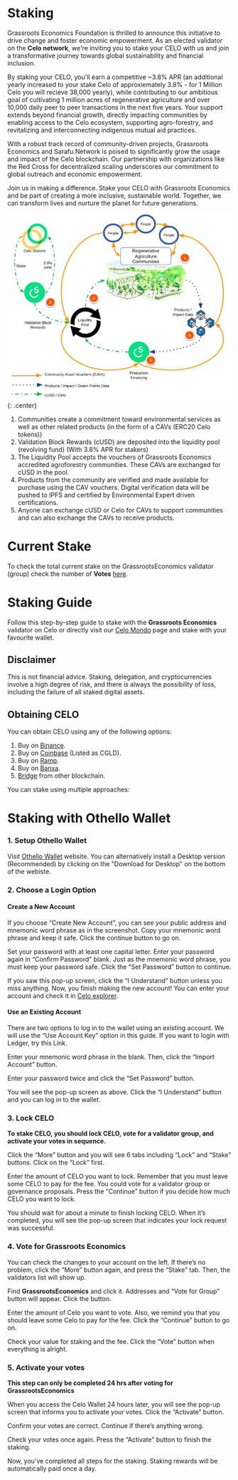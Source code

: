 #  Staking
Grassroots Economics Foundation is thrilled to announce this initiative to drive change and foster economic empowerment. As an elected validator on the **Celo network**, we're inviting you to stake your CELO with us and join a transformative journey towards global sustainability and financial inclusion.

By staking your CELO, you'll earn a competitive ~3.8% APR (an additional yearly increased to your stake Celo of approxiemately 3.8% - for 1 Million Celo you will recieve 38,000 yearly), while contributing to our ambitious goal of cultivating 1 million acres of regenerative agriculture and over 10,000 daily peer to peer transactions in the next five years. Your support extends beyond financial growth, directly impacting communities by enabling access to the Celo ecosystem, supporting agro-forestry, and revitalizing and interconnecting indigenous mutual aid practices.

With a robust track record of community-driven projects, Grassroots Economics and Sarafu.Network is poised to significantly grow the usage and impact of the Celo blockchain. Our partnership with organizations like the Red Cross for decentralized scaling underscores our commitment to global outreach and economic empowerment.

Join us in making a difference. Stake your CELO with Grassroots Economics and be part of creating a more inclusive, sustainable world. Together, we can transform lives and nurture the planet for future generations.

![staking](img/celo-stake2.webp){: .center}

1. Communities create a commitment toward environmental services as well as other related products (in the form of a CAVs (ERC20 Celo tokens))
2. Validation Block Rewards (cUSD) are deposited into the liquidity pool (revolving fund) (With 3.8% APR for stakers)
3. The Liquidity Pool accepts the vouchers of Grassroots Economics accredited agroforestry communities. These CAVs are exchanged for cUSD in the pool.
4. Products from the community are verified and made available for purchase using the CAV vouchers. Digital verification data will be pushed to IPFS and certified by Environmental Expert driven certifications.
5. Anyone can exchange cUSD or Celo for CAVs to support communities and can also exchange the CAVs to receive products.


# Current Stake

To check the total current stake on the GrassrootsEconomics validator (group) check the number of **Votes** [here](https://celoscan.io/address/0xd8457a4b949c1b7Bc26538F54743Aa61EEcA38B6#info).

# Staking Guide

Follow this step-by-step guide to stake with the **Grassroots Economics** validator on Celo or directly visit our [Celo Mondo](https://mondo.celo.org/staking/0xd8457a4b949c1b7Bc26538F54743Aa61EEcA38B6) page and stake with your favourite wallet.


## Disclaimer

This is not financial advice. Staking, delegation, and cryptocurrencies involve a high degree of risk, and there is always the possibility of loss, including the failure of all staked digital assets.

## Obtaining CELO

You can obtain CELO using any of the following options:

1. Buy on [Binance](https://www.binance.com).
2. Buy on [Coinbase](https://www.coinbase.com) (Listed as CGLD).
3. Buy on [Ramp](https://ramp.network/).
4. Buy on [Banxa](https://banxa.com/).
5. [Bridge](https://docs.celo.org/protocol/bridge#bridges-available-on-celo) from other blockchain.


You can stake using multiple approaches:

#  Staking with Othello Wallet

### 1. Setup Othello Wallet

Visit [Othello Wallet](https://celowallet.app/setup) website. You can alternatively install a Desktop version (Recommended) by  clicking on the "Download for Desktop" on the bottom of the webiste.

### 2. Choose a Login Option

#### Create a New Account

If you choose “Create New Account”, you can see your public address and mnemonic word phrase as in the screenshot. Copy your mnemonic word phrase and keep it safe. Click the continue button to go on.

Set your password with at least one capital letter. Enter your password again in “Confirm Password” blank. Just as the mnemonic word phrase, you must keep your password safe. Click the “Set Password” button to continue.

If you saw this pop-up screen, click the “I Understand” button unless you miss anything. Now, you finish making the new account! You can enter your account and check it in [Celo explorer](https://celoscan.io).

#### Use an Existing Account

There are two options to log in to the wallet using an existing account. We will use the “Use Account Key” option in this guide. If you want to login with Ledger, try this Link.

Enter your mnemonic word phrase in the blank. Then, click the “Import Account” button.

Enter your password twice and click the “Set Password” button.

You will see the pop-up screen as above. Click the “I Understand” button and you can log in to the wallet.

### 3. Lock CELO

**To stake CELO, you should lock CELO, vote for a validator group, and activate your votes in sequence.**

Click the “More” button and you will see 6 tabs including “Lock” and “Stake” buttons. Click on the “Lock” first.

Enter the amount of CELO you want to lock. Remember that you must leave some CELO to pay for the fee. You could vote for a validator group or governance proposals. Press the “Continue” button if you decide how much CELO you want to lock.

You should wait for about a minute to finish locking CELO. When it’s completed, you will see the pop-up screen that indicates your lock request was successful.

### 4. Vote for Grassroots Economics

You can check the changes to your account on the left. If there’s no problem, click the “More” button again, and press the “Stake” tab. Then, the validators list will show up.

Find **GrassrootsEconomics** and click it. Addresses and “Vote for Group” button will appear. Click the button.

Enter the amount of Celo you want to vote. Also, we remind you that you should leave some Celo to pay for the fee. Click the “Continue” button to go on.

Check your value for staking and the fee. Click the “Vote” button when everything is alright.

### 5. Activate your votes

**This step can only be completed 24 hrs after voting for GrassrootsEconomics**

When you access the Celo Wallet 24 hours later, you will see the pop-up screen that informs you to activate your votes. Click the “Activate” button.

Confirm your votes are correct. Continue if there’s anything wrong.

Check your votes once again. Press the “Activate” button to finish the staking.

Now, you’ve completed all steps for the staking. Staking rewards will be automatically paid once a day.
